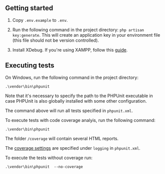 ## Getting started

1. Copy `.env.example` to `.env`.

1. Run the following command in the project directory: `php artisan key:generate`. This will create an application key in your environment file (this file should not be version controlled).

1. Install XDebug. If you're using XAMPP, follow this [guide](https://gist.github.com/odan/1abe76d373a9cbb15bed).



## Executing tests

On Windows, run the following command in the project directory:
```
.\vendor\bin\phpunit
```

Note that it's necessary to specify the path to the PHPUnit executable in case PHPUnit is also globally installed with some other configuration.

The command above will run all tests specified in `phpunit.xml`.

To execute tests with code coverage analyis, run the following command:
```
.\vendor\bin\phpunit
```

The folder `/coverage` will contain several HTML reports.

The [coverage settings](https://phpunit.readthedocs.io/en/7.4/configuration.html) are specified under `logging` in `phpunit.xml`.

To execute the tests without coverage run:
```
.\vendor\bin\phpunit  --no-coverage
```